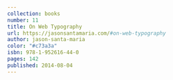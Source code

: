 ```yaml
---
collection: books
number: 11
title: On Web Typography
url: https://jasonsantamaria.com/#on-web-typography
author: jason-santa-maria
color: "#c73a3a"
isbn: 978-1-952616-44-0
pages: 142
published: 2014-08-04
---
```

